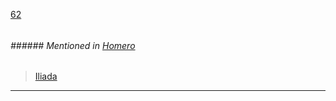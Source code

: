 [62](https://github.com/guilhermeprokisch/guilherme/issues/62) 
###### 

 


###### ###### Mentioned in [Homero](Homero.md)  
 > [Iliada](Iliada.md)

-------------------------------------------------------------------------------

